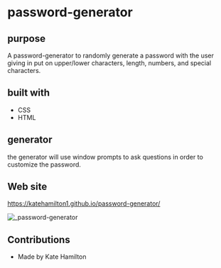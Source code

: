 # password-generator


## purpose 
A password-generator to randomly generate a password with the user giving in put on upper/lower characters, length, numbers, and special characters. 

## built with
* CSS
* HTML


## generator
the generator will use window prompts to ask questions in order to customize the password. 

## Web site
https://katehamilton1.github.io/password-generator/





 ![_password-generator](https://user-images.githubusercontent.com/90042533/136712700-438ecd1d-5a5c-4dc1-9175-978e49fafa14.png)





## Contributions 
* Made by Kate Hamilton 

